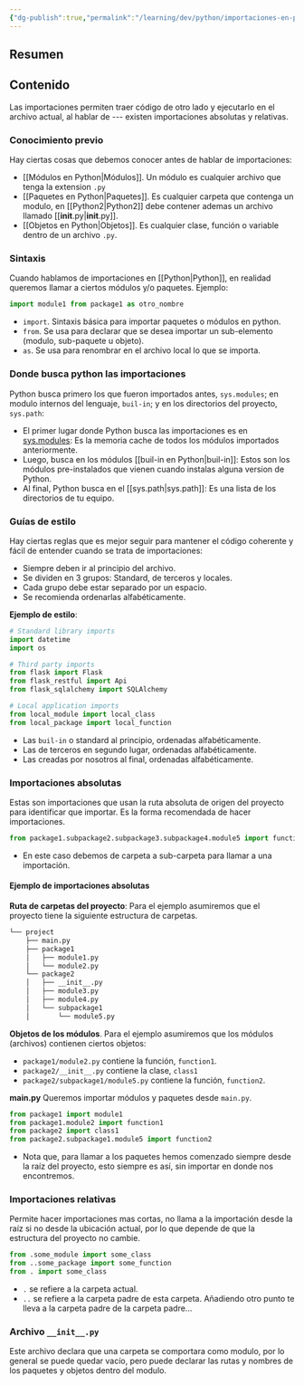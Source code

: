```yaml
---
{"dg-publish":true,"permalink":"/learning/dev/python/importaciones-en-python/","created":"2024-11-04T17:10","updated":"2024-12-14T11:16"}
---
```


## Resumen


## Contenido
Las importaciones permiten traer código de otro lado y ejecutarlo en el archivo actual, al hablar de --- existen importaciones absolutas y relativas.
### Conocimiento previo
Hay ciertas cosas que debemos conocer antes de hablar de importaciones:
- [[Módulos en Python\|Módulos]]. Un módulo es cualquier archivo que tenga la extension `.py`
- [[Paquetes en Python\|Paquetes]]. Es cualquier carpeta que contenga un modulo, en [[Python2\|Python2]] debe contener ademas un archivo llamado [[__init__.py\|__init__.py]].
- [[Objetos en Python\|Objetos]]. Es cualquier clase, función o variable dentro de un archivo `.py`.

### Sintaxis
Cuando hablamos de importaciones en [[Python\|Python]], en realidad queremos llamar a ciertos módulos y/o paquetes. Ejemplo:
```py
import module1 from package1 as otro_nombre
```
- `import`. Sintaxis básica para importar paquetes o módulos en python.
- `from`. Se usa para declarar que se desea importar un sub-elemento (modulo, sub-paquete u objeto).
- `as`. Se usa para renombrar en el archivo local lo que se importa.

### Donde busca python las importaciones
Python busca primero los que fueron importados antes, `sys.modules`; en modulo internos del lenguaje, `buil-in`; y en los directorios del proyecto, `sys.path`:
- El primer lugar donde Python busca las importaciones es en [sys.modules](https://docs.python.org/3/library/sys.html#sys.modules): Es la memoria cache de todos los módulos importados anteriormente.
- Luego, busca en los módulos [[buil-in en Python\|buil-in]]: Estos son los módulos pre-instalados que vienen cuando instalas alguna version de Python.
- Al final, Python busca en el [[sys.path\|sys.path]]: Es una lista de los directorios de tu equipo.

### Guías de estilo
Hay ciertas reglas que es mejor seguir para mantener el código coherente y fácil de entender cuando se trata de importaciones:
- Siempre deben ir al principio del archivo.
- Se dividen en 3 grupos: Standard, de terceros y locales.
- Cada grupo debe estar separado por un espacio.
- Se recomienda ordenarlas alfabéticamente.

**Ejemplo de estilo**:
```py
# Standard library imports
import datetime
import os

# Third party imports
from flask import Flask
from flask_restful import Api
from flask_sqlalchemy import SQLAlchemy

# Local application imports
from local_module import local_class
from local_package import local_function
```
- Las `buil-in` o standard al principio, ordenadas alfabéticamente.
- Las de terceros en segundo lugar, ordenadas alfabéticamente.
- Las creadas por nosotros al final, ordenadas alfabéticamente.

### Importaciones absolutas
Estas son importaciones que usan la ruta absoluta de origen del proyecto para identificar que importar. Es la forma recomendada de hacer importaciones.
```py
from package1.subpackage2.subpackage3.subpackage4.module5 import function6
```
- En este caso debemos de carpeta a sub-carpeta para llamar a una importación.

#### Ejemplo de importaciones absolutas
**Ruta de carpetas del proyecto**:
Para el ejemplo asumiremos que el proyecto tiene la siguiente estructura de carpetas.
```bash
└── project
	├── main.py
    ├── package1
    │   ├── module1.py
    │   └── module2.py
    └── package2
    │   ├── __init__.py
    │   ├── module3.py
    │   ├── module4.py
    │   └── subpackage1
    │       └── module5.py
```

**Objetos de los módulos**.
Para el ejemplo asumiremos que los módulos (archivos) contienen ciertos objetos:
- `package1/module2.py` contiene la función, `function1`.
- `package2/__init__.py` contiene la clase, `class1`
- `package2/subpackage1/module5.py` contiene la función, `function2`.

**main.py**
Queremos importar módulos y paquetes desde `main.py`.
```py
from package1 import module1
from package1.module2 import function1
from package2 import class1
from package2.subpackage1.module5 import function2
```
- Nota que, para llamar a los paquetes hemos comenzado siempre desde la raíz del proyecto, esto siempre es así, sin importar en donde nos encontremos.

### Importaciones relativas
Permite hacer importaciones mas cortas, no llama a la importación desde la raíz si no desde la ubicación actual, por lo que depende de que la estructura del proyecto no cambie.
```py
from .some_module import some_class
from ..some_package import some_function
from . import some_class
```
- `.` se refiere a la carpeta actual.
- `..` se refiere a la carpeta padre de esta carpeta. Añadiendo otro punto te lleva a la carpeta padre de la carpeta padre...

### Archivo `__init__.py`
Este archivo declara que una carpeta se comportara como modulo, por lo general se puede quedar vacío, pero puede declarar las rutas y nombres de los paquetes y objetos dentro del modulo.

